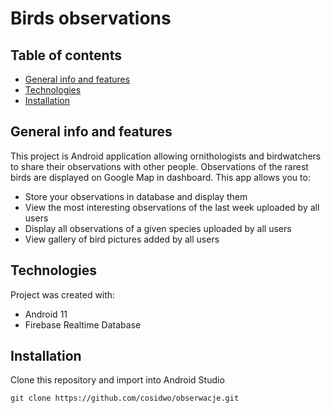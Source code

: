 # Birds observations
## Table of contents
* [General info and features](#general-info-and-features)
* [Technologies](#technologies)
* [Installation](#installation)

## General info and features
This project is Android application allowing ornithologists and birdwatchers to share their observations with other people. Observations of the rarest birds are displayed on Google Map in dashboard. This app allows you to:
* Store your observations in database and display them
* View the most interesting observations of the last week uploaded by all users
* Display all observations of a given species uploaded by all users
* View gallery of bird pictures added by all users

## Technologies
Project was created with:
* Android 11
* Firebase Realtime Database

## Installation 
Clone this repository and import into Android Studio
```
git clone https://github.com/cosidwo/obserwacje.git
```
